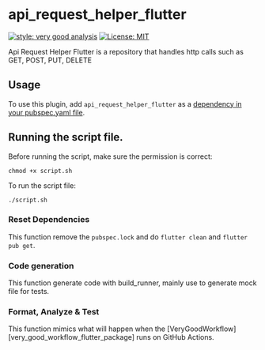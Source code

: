 # api_request_helper_flutter

[![style: very good analysis][very_good_analysis_badge]][very_good_analysis_link]
[![License: MIT][license_badge]][license_link]

Api Request Helper Flutter is a repository that handles http calls such as GET, POST, PUT, DELETE

## Usage
To use this plugin, add `api_request_helper_flutter` as a [dependency in your pubspec.yaml file](https://flutter.dev/platform-plugins/).

## Running the script file.
Before running the script, make sure the permission is correct:
```
chmod +x script.sh
```

To run the script file:
```
./script.sh
```

### Reset Dependencies
This function remove the `pubspec.lock` and do `flutter clean` and `flutter pub get`.

### Code generation
This function generate code with build_runner, mainly use to generate mock file for tests.

### Format, Analyze & Test
This function mimics what will happen when the [VeryGoodWorkflow][very_good_workflow_flutter_package] runs on GitHub Actions.

[license_badge]: https://img.shields.io/badge/license-MIT-blue.svg
[license_link]: https://opensource.org/licenses/MIT
[very_good_analysis_badge]: https://img.shields.io/badge/style-very_good_analysis-B22C89.svg
[very_good_analysis_link]: https://pub.dev/packages/very_good_analysis
